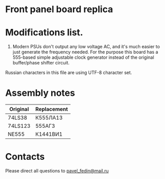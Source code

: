 # Front panel board replica

# Modifications list.

1. Modern PSUs don't output any low voltage AC, and it's much easier to just generate
the frequency needed. For the purpose this board has a 555-based simple adjustable
clock generator instead of the original buffer/phase shifter circuit.

Russian characters in this file are using UTF-8 character set.

# Assembly notes

|Original       |Replacement            |
|---------------|-----------------------|
|74LS38		|К555ЛА13		|
|74LS123	|555АГ3		        |
|NE555		|К1441ВИ1		|

# Contacts

Please direct all questions to pavel_fedin@mail.ru

